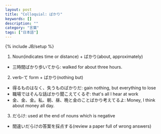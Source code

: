 ```yaml
---
layout: post
title: "Colloquial: ばかり"
keywords: []
description: ""
category: "言葉"
tags: ["日本語"]
---
```

{% include JB/setup %}

1. Noun(indicates time or distance) + ばかり(about, approximately)

- 三時間ばかり歩いてから: walked for about three hours.


2. verb-て form + ばかり(nothing but)
- 得るものはなく、失うものばかりだ: gain nothing, but everything to lose
- 職場ではそんな話ばかり聞こえてくるぞ: that's all I hear at work
- 金、金、金。私、朝、昼、晩と金のことばかり考えてるよ: Money, I think about money all day.



3. だらけ: used at the end of nouns which is negative
- 間違いだらけの答案を採点する(review a paper full of wrong answers)




